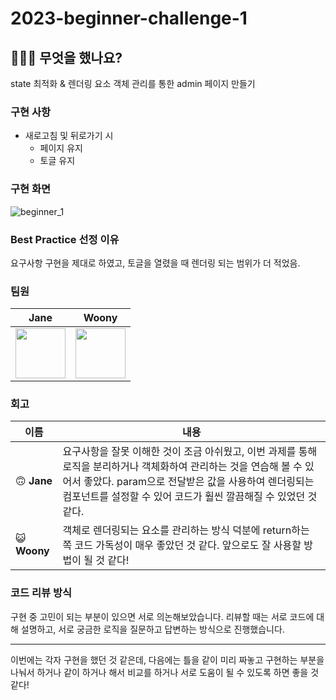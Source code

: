 # 2023-beginner-challenge-1

## 👩🏻‍💻 무엇을 했나요?
state 최적화 & 렌더링 요소 객체 관리를 통한 admin 페이지 만들기

### 구현 사항
* 새로고침 및 뒤로가기 시
  * 페이지 유지
  * 토글 유지

### 구현 화면
![beginner_1](https://github.com/mobi-community/2023-beginner-challenge-1/assets/112946860/60677700-8617-4631-a16c-7f523ff6448d)

### Best Practice 선정 이유
요구사항 구현을 제대로 하였고, 토글을 열렸을 때 렌더링 되는 범위가 더 적었음.

### 팀원
|Jane|Woony|
|:--:|:--:|
|<img src="https://avatars.githubusercontent.com/u/123251211?v=4" width="80px"/>|<img src="https://avatars.githubusercontent.com/u/112946860?v=4" width="80px"/> |

### 회고
|이름|내용|
|--|--|
| 🙃 **Jane** | 요구사항을 잘못 이해한 것이 조금 아쉬웠고, 이번 과제를 통해 로직을 분리하거나 객체화하여 관리하는 것을 연습해 볼 수 있어서 좋았다. param으로 전달받은 값을 사용하여 렌더링되는 컴포넌트를 설정할 수 있어 코드가 훨씬 깔끔해질 수 있었던 것 같다. |
| 😺 **Woony** | 객체로 렌더링되는 요소를 관리하는 방식 덕분에 return하는 쪽 코드 가독성이 매우 좋았던 것 같다. 앞으로도 잘 사용할 방법이 될 것 같다!|

### 코드 리뷰 방식
구현 중 고민이 되는 부분이 있으면 서로 의논해보았습니다. 리뷰할 때는 서로 코드에 대해 설명하고, 서로 궁금한 로직을 질문하고 답변하는 방식으로 진행했습니다. 

---

이번에는 각자 구현을 했던 것 같은데, 다음에는 틀을 같이 미리 짜놓고 구현하는 부분을 나눠서 하거나 같이 하거나 해서 비교를 하거나 서로 도움이 될 수 있도록 하면 좋을 것 같다!
